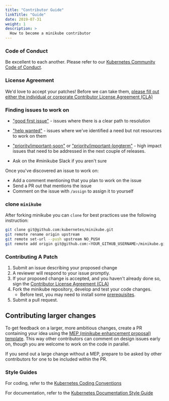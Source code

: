 ```yaml
---
title: "Contributor Guide"
linkTitle: "Guide"
date: 2019-07-31
weight: 1
description: >
  How to become a minikube contributor
---
```


### Code of Conduct

 Be excellent to each another. Please refer to our [Kubernetes Community Code of Conduct](https://git.k8s.io/community/code-of-conduct.md).

### License Agreement

We'd love to accept your patches! Before we can take them, [please fill out either the individual or corporate Contributor License Agreement (CLA)](https://git.k8s.io/community/CLA.md)

### Finding issues to work on

* ["good first issue"](https://github.com/kubernetes/minikube/issues?q=is%3Aissue+is%3Aopen+label%3A%22good+first+issue%22)  -  issues where there is a clear path to resolution
* ["help wanted"](https://github.com/kubernetes/minikube/issues?utf8=%E2%9C%93&q=is%3Aissue+is%3Aopen+label%3A%22help+wanted%22+) - issues where we've identified a need but not resources to work on them
* ["priority/important-soon"](https://github.com/kubernetes/minikube/issues?q=is%3Aopen+is%3Aissue+label%3Apriority%2Fimportant-soon) or ["priority/important-longterm"](https://github.com/kubernetes/minikube/issues?q=is%3Aopen+is%3Aissue+label%3Apriority%2Fimportant-longterm) - high impact issues that need to be addressed in the next couple of releases.

* Ask on the #minikube Slack if you aren't sure

Once you've discovered an issue to work on:

* Add a comment mentioning that you plan to work on the issue
* Send a PR out that mentions the issue
* Comment on the issue with `/assign` to assign it to yourself


### clone `minikube`

After forking minikube you can `clone` for best practices use the following instruction:

```bash 
git clone git@github.com:kubernetes/minikube.git
git remote rename origin upstream
git remote set-url --push upstream NO_PUSH
git remote add origin git@github.com:<YOUR_GITHUB_USERNAME>/minikube.git
```
### Contributing A Patch

1. Submit an issue describing your proposed change
2. A reviewer will respond to your issue promptly.
3. If your proposed change is accepted, and you haven't already done so, sign the [Contributor License Agreement (CLA)](https://git.k8s.io/community/CLA.md)
4. Fork the minikube repository, develop and test your code changes.
    * Before test, you may need to install some [prerequisites](https://minikube.sigs.k8s.io/docs/contrib/testing/#prerequisites).
5. Submit a pull request.

## Contributing larger changes

To get feedback on a larger, more ambitious changes, create a PR containing your idea using the [MEP (minikube enhancement proposal) template](https://github.com/kubernetes/minikube/tree/master/enhancements). This way other contributors can comment on design issues early on, though you are welcome to work on the code in parallel.

If you send out a large change without a MEP, prepare to be asked by other contributors for one to be included within the PR.

### Style Guides

For coding, refer to the [Kubernetes Coding Conventions](https://github.com/kubernetes/community/blob/master/contributors/guide/coding-conventions.md#code-conventions)

For documentation, refer to the [Kubernetes Documentation Style Guide](https://kubernetes.io/docs/contribute/style/style-guide/)
